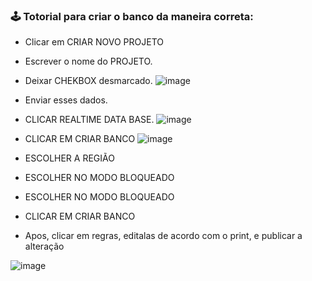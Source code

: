 
  ### 🕹️ Totorial para criar o banco da maneira correta:
  
  - Clicar em CRIAR NOVO PROJETO
  - Escrever o nome do PROJETO.
  - Deixar CHEKBOX desmarcado.
  ![image](https://user-images.githubusercontent.com/60610011/205065174-4ba88ab6-9a50-4167-911c-c12df031c7ac.png)
  - Enviar esses dados.
  
  - CLICAR REALTIME DATA BASE.
  ![image](https://user-images.githubusercontent.com/60610011/205066485-7fdb767b-0f68-4370-a465-fa3f1f452e57.png)

  - CLICAR EM CRIAR BANCO
  ![image](https://user-images.githubusercontent.com/60610011/205067387-82041ff7-aefe-4f81-8b6a-e39b59a5c8d6.png)
  
  - ESCOLHER A REGIÃO
  - ESCOLHER NO MODO BLOQUEADO
  - ESCOLHER NO MODO BLOQUEADO
  - CLICAR EM CRIAR BANCO

   - Apos, clicar em regras, editalas de acordo com o print, e publicar a alteração 

![image](https://user-images.githubusercontent.com/60610011/205070766-72cb057f-9ccd-440e-856f-0c085bc327fa.png)